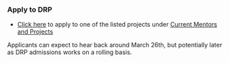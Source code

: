 <!-- ---
layout: default
title:  'Apply'
---


<div class="col-md-8">
  <h2 style="padding-top: 10px;" class="featurette-heading"> </h2>
  <p class="lead">
    Autumn 2024 applications are now open! <a href="https://docs.google.com/forms/d/e/1FAIpQLSen1fI8OBnMo1O72gB7qjaiI2SQxOdFOj_ZOZ9ZczddXgMYTg/viewform?usp=sf_link">Apply here at this link.</a>
  </p>
</div

<div class="col-md-8">
  <h2 class="featurette-heading">Applying for DRP</h2>
  <p class="lead">
    Winter 2025 applications are now open!
    <ul>
        <li><a href="https://docs.google.com/forms/d/e/1FAIpQLSen1fI8OBnMo1O72gB7qjaiI2SQxOdFOj_ZOZ9ZczddXgMYTg/viewform?usp=sf_link">Click here to apply to one of the listed projects under Current Mentors and Projects.</a></li>
    </ul>
  </p>
  </div>

<div class="col-md-8">
  <h2 class="featurette-heading">When are applications open?</h2>
  <p>Applications typically open up around 3 weeks prior to the start of each quarter.
    <ul>
      <li>For Winter 2025, applications will open on <b>December 9th, 2024</b>, and close on <b>December 20th, 2024</b>.</li>
      <li>For Spring 2025, applications will open on <b>March 10th, 2025</b>, and close on <b>March 21st, 2025</b>.</li>
    </ul>
  </p>
</div> -->

### Apply to DRP

* [Click here](https://docs.google.com/forms/d/e/1FAIpQLSfcuKfVspbv97n7aau7KRm_M0oNRAi_3rXg-bEjV1zzq1BryA/viewform?usp=dialog) to apply to one of the listed projects under [Current Mentors and Projects](currentmentors.html)

Applicants can expect to hear back around March 26th, but potentially later as DRP admissions works on a rolling basis.

<!--### When are applications open?

Applications typically open up around 3 weeks prior to the start of each quarter.

* For Winter 2025, applications will open on **December 9th, 2024**, and close on **December 20th, 2024**.
* For Spring 2025, applications will open on **March 10th, 2025**, and close on **March 21st, 2025**.-->